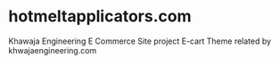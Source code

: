 # hotmeltapplicators.com
 Khawaja Engineering E Commerce Site project E-cart Theme related by khwajaengineering.com
